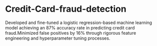 # Credit-Card-fraud-detection
Developed and fine-tuned a logistic regression-based machine learning model achieving an 87% accuracy rate in predicting credit card fraud.Minimized false positives by 16% through rigorous feature engineering and hyperparameter tuning processes.
